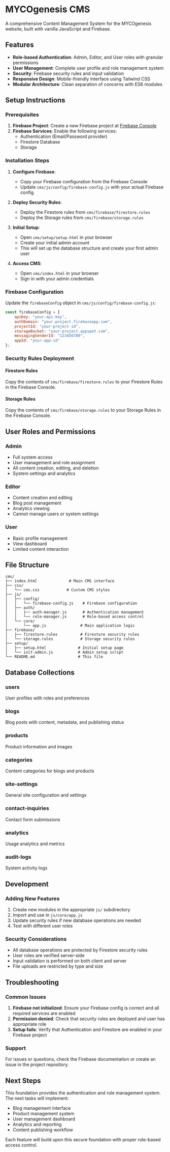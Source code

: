 # MYCOgenesis CMS

A comprehensive Content Management System for the MYCOgenesis website, built with vanilla JavaScript and Firebase.

## Features

- **Role-based Authentication**: Admin, Editor, and User roles with granular permissions
- **User Management**: Complete user profile and role management system
- **Security**: Firebase security rules and input validation
- **Responsive Design**: Mobile-friendly interface using Tailwind CSS
- **Modular Architecture**: Clean separation of concerns with ES6 modules

## Setup Instructions

### Prerequisites

1. **Firebase Project**: Create a new Firebase project at [Firebase Console](https://console.firebase.google.com/)
2. **Firebase Services**: Enable the following services:
   - Authentication (Email/Password provider)
   - Firestore Database
   - Storage

### Installation Steps

1. **Configure Firebase**:
   - Copy your Firebase configuration from the Firebase Console
   - Update `cms/js/config/firebase-config.js` with your actual Firebase config

2. **Deploy Security Rules**:
   - Deploy the Firestore rules from `cms/firebase/firestore.rules`
   - Deploy the Storage rules from `cms/firebase/storage.rules`

3. **Initial Setup**:
   - Open `cms/setup/setup.html` in your browser
   - Create your initial admin account
   - This will set up the database structure and create your first admin user

4. **Access CMS**:
   - Open `cms/index.html` in your browser
   - Sign in with your admin credentials

### Firebase Configuration

Update the `firebaseConfig` object in `cms/js/config/firebase-config.js`:

```javascript
const firebaseConfig = {
    apiKey: "your-api-key",
    authDomain: "your-project.firebaseapp.com",
    projectId: "your-project-id",
    storageBucket: "your-project.appspot.com",
    messagingSenderId: "123456789",
    appId: "your-app-id"
};
```

### Security Rules Deployment

#### Firestore Rules
Copy the contents of `cms/firebase/firestore.rules` to your Firestore Rules in the Firebase Console.

#### Storage Rules
Copy the contents of `cms/firebase/storage.rules` to your Storage Rules in the Firebase Console.

## User Roles and Permissions

### Admin
- Full system access
- User management and role assignment
- All content creation, editing, and deletion
- System settings and analytics

### Editor
- Content creation and editing
- Blog post management
- Analytics viewing
- Cannot manage users or system settings

### User
- Basic profile management
- View dashboard
- Limited content interaction

## File Structure

```
cms/
├── index.html              # Main CMS interface
├── css/
│   └── cms.css            # Custom CMS styles
├── js/
│   ├── config/
│   │   └── firebase-config.js    # Firebase configuration
│   ├── auth/
│   │   ├── auth-manager.js       # Authentication management
│   │   └── role-manager.js       # Role-based access control
│   └── core/
│       └── app.js               # Main application logic
├── firebase/
│   ├── firestore.rules          # Firestore security rules
│   └── storage.rules            # Storage security rules
├── setup/
│   ├── setup.html              # Initial setup page
│   └── init-admin.js           # Admin setup script
└── README.md                   # This file
```

## Database Collections

### users
User profiles with roles and preferences

### blogs
Blog posts with content, metadata, and publishing status

### products
Product information and images

### categories
Content categories for blogs and products

### site-settings
General site configuration and settings

### contact-inquiries
Contact form submissions

### analytics
Usage analytics and metrics

### audit-logs
System activity logs

## Development

### Adding New Features
1. Create new modules in the appropriate `js/` subdirectory
2. Import and use in `js/core/app.js`
3. Update security rules if new database operations are needed
4. Test with different user roles

### Security Considerations
- All database operations are protected by Firestore security rules
- User roles are verified server-side
- Input validation is performed on both client and server
- File uploads are restricted by type and size

## Troubleshooting

### Common Issues

1. **Firebase not initialized**: Ensure your Firebase config is correct and all required services are enabled
2. **Permission denied**: Check that security rules are deployed and user has appropriate role
3. **Setup fails**: Verify that Authentication and Firestore are enabled in your Firebase project

### Support

For issues or questions, check the Firebase documentation or create an issue in the project repository.

## Next Steps

This foundation provides the authentication and role management system. The next tasks will implement:
- Blog management interface
- Product management system
- User management dashboard
- Analytics and reporting
- Content publishing workflow

Each feature will build upon this secure foundation with proper role-based access control.